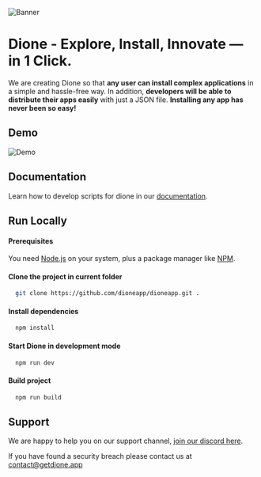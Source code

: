 
![Banner](https://i.imgur.com/EN5bI35.png)


# Dione - Explore, Install, Innovate — in 1 Click.
We are creating Dione so that **any user can install complex applications** in a simple and hassle-free way. In addition, **developers will be able to distribute their apps easily** with just a JSON file. **Installing any app has never been so easy!**

## Demo

![Demo](https://i.imgur.com/tyLbRIe.png)


## Documentation
Learn how to develop scripts for dione in our [documentation](https://docs.getdione.app).


## Run Locally

#### Prerequisites
You need [Node.js](https://nodejs.org/en/download/) on your system, plus a package manager like [NPM](https://www.npmjs.com/get-npm).

#### Clone the project in current folder

```bash
  git clone https://github.com/dioneapp/dioneapp.git .
```

#### Install dependencies

```bash
  npm install
```

#### Start Dione in development mode

```bash
  npm run dev
```

#### Build project

```bash
  npm run build
```


## Support

We are happy to help you on our support channel, [join our discord here](https://getdione.app/discord).

If you have found a security breach please contact us at [contact@getdione.app](mailto:contact@getdione.app)